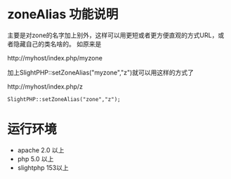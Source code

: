 # zoneAlias 功能说明 #


主要是对zone的名字加上别外，这样可以用更短或者更方便直观的方式URL，或者隐藏自己的类名啥的。
如原来是

http://myhost/index.php/myzone

加上SlightPHP::setZoneAlias("myzone","z")就可以用这样的方式了

http://myhost/index.php/z

```
SlightPHP::setZoneAlias("zone","z");
```


# 运行环境 #
  * apache 2.0 以上
  * php 5.0 以上
  * slightphp 153以上